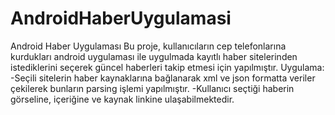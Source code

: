 # AndroidHaberUygulamasi
Android Haber Uygulaması
Bu proje, kullanıcıların cep telefonlarına kurdukları android uygulaması ile uygulmada kayıtlı haber sitelerinden istediklerini seçerek güncel haberleri takip etmesi için yapılmıştır.
Uygulama:
-Seçili sitelerin haber kaynaklarına bağlanarak xml ve json formatta veriler çekilerek bunların parsing işlemi yapılmıştır.
-Kullanıcı seçtiği haberin görseline, içeriğine ve kaynak linkine ulaşabilmektedir.
